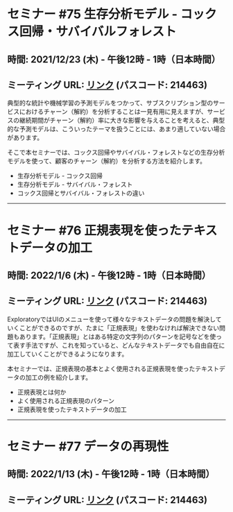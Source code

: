 # セミナー #75 生存分析モデル - コックス回帰・サバイバルフォレスト

## 時間: 2021/12/23 (木) - 午後12時 - 1時（日本時間）

## ミーティング URL: [リンク](https://us02web.zoom.us/j/331585134?pwd=VGVyeXBRWjFMT2hESFdhSU45Z2d0dz09) (パスコード: 214463)

典型的な統計や機械学習の予測モデルをつかって、サブスクリプション型のサービスにおけるチャーン（解約）を分析することは一見有用に見えますが、サービスの継続期間がチャーン（解約）率に大きな影響を与えることを考えると、典型的な予測モデルは、こういったテーマを扱うことには、あまり適していない場合があります。

そこで本セミナーでは、コックス回帰やサバイバル・フォレストなどの生存分析モデルを使って、顧客のチャーン（解約）を分析する方法を紹介します。

* 生存分析モデル - コックス回帰
* 生存分析モデル - サバイバル・フォレスト
* コックス回帰とサバイバル・フォレストの違い

----

# セミナー #76 正規表現を使ったテキストデータの加工

## 時間: 2022/1/6 (木) - 午後12時 - 1時（日本時間）

## ミーティング URL: [リンク](https://us02web.zoom.us/j/331585134?pwd=VGVyeXBRWjFMT2hESFdhSU45Z2d0dz09) (パスコード: 214463)

ExploratoryではUIのメニューを使って様々なテキストデータの問題を解決していくことができるのですが、たまに「正規表現」を使わなければ解決できない問題もあります。「正規表現」とはある特定の文字列のパターンを記号などを使って表す手法ですが、これを知っていると、どんなテキストデータでも自由自在に加工していくことができるようになります。

本セミナーでは、正規表現の基本とよく使用される正規表現を使ったテキストデータの加工の例を紹介します。

* 正規表現とは何か
* よく使用される正規表現のパターン
* 正規表現を使ったテキストデータの加工

----

# セミナー #77 データの再現性

## 時間: 2022/1/13 (木) - 午後12時 - 1時（日本時間）

## ミーティング URL: [リンク](https://us02web.zoom.us/j/331585134?pwd=VGVyeXBRWjFMT2hESFdhSU45Z2d0dz09) (パスコード: 214463)
